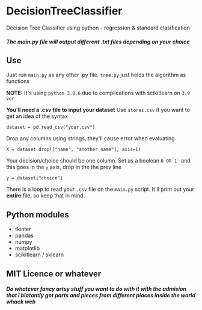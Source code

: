 # DecisionTreeClassifier
Decision Tree Classifier using python - regression &amp; standard clasification 
##### The main.py file will output different .txt files depending on your choice

## Use
Just run ```main.py``` as any other .py file. 
```tree.py``` just holds the algorithm as functions

**NOTE:**  It's using ```python 3.8.6``` due to complications with scikitlearn on ```3.9 ver```

**You'll need a .csv file to input your dataset** Use ``` stores.csv ``` if you want to get an idea of the syntax

```
dataset = pd.read_csv("your.csv")
```
Drop any columns using strings, they'll cause error when evaluating
```
X = dataset.drop(["name", "another_name"], axis=1)
```
Your decision/choice should be one column. Set as a boolean ```0 OR 1 ``` and this goes in the ```y``` axis, drop in the the prev line
```
y = dataset["choice"]
```

There is a loop to read your ``` .csv ``` file on the  ```main.py``` script. It'll print out your **entire** file, so keep that in mind.


## Python modules
- tkinter
- pandas
- numpy
- matplotlib
- scikitlearn / sklearn

## MIT Licence or whatever
##### Do whatever fancy artsy stuff you want to do with it with the admision that I blatantly got parts and pieces from different places inside the world *whack* web
